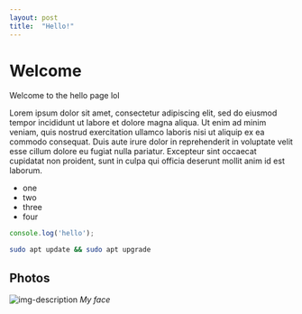 ```yaml
---
layout: post
title:  "Hello!"
---
```


# Welcome

Welcome to the hello page lol

Lorem ipsum dolor sit amet, consectetur adipiscing elit, sed do eiusmod tempor incididunt ut labore et dolore magna aliqua. Ut enim ad minim veniam, quis nostrud exercitation ullamco laboris nisi ut aliquip ex ea commodo consequat. Duis aute irure dolor in reprehenderit in voluptate velit esse cillum dolore eu fugiat nulla pariatur. Excepteur sint occaecat cupidatat non proident, sunt in culpa qui officia deserunt mollit anim id est laborum.

* one
* two
* three
* four

```javascript
console.log('hello');
```

```bash
sudo apt update && sudo apt upgrade
```

## Photos
![img-description](https://media.licdn.com/dms/image/v2/D5603AQHlGnV0G4lR2w/profile-displayphoto-shrink_800_800/profile-displayphoto-shrink_800_800/0/1709133128318?e=1740614400&v=beta&t=NWHpnCwH6PLeKuY7ilBM67D9eqq10wPPeOjnigBdudo)
_My face_
